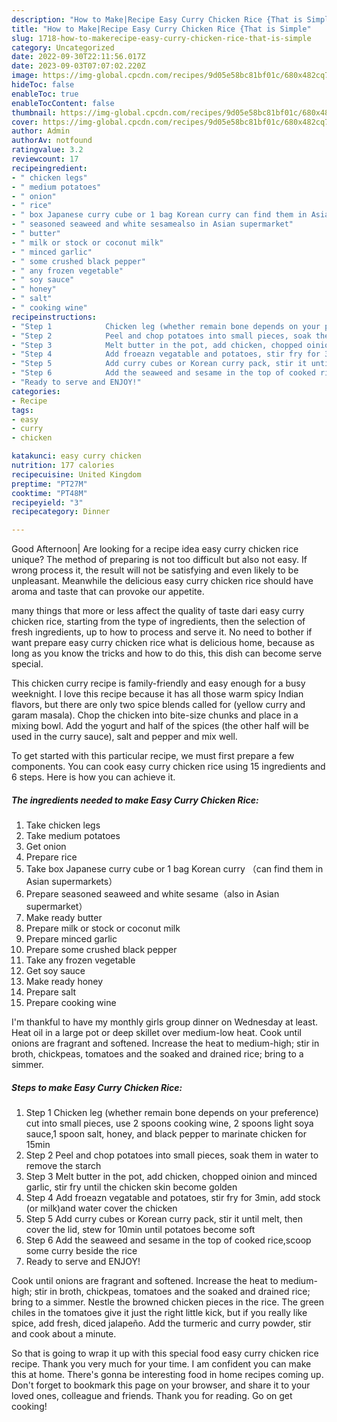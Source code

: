```yaml
---
description: "How to Make|Recipe Easy Curry Chicken Rice {That is Simple"
title: "How to Make|Recipe Easy Curry Chicken Rice {That is Simple"
slug: 1718-how-to-makerecipe-easy-curry-chicken-rice-that-is-simple
category: Uncategorized
date: 2022-09-30T22:11:56.017Z
date: 2023-09-03T07:07:02.220Z
image: https://img-global.cpcdn.com/recipes/9d05e58bc81bf01c/680x482cq70/easy-curry-chicken-rice-recipe-main-photo.jpg
hideToc: false
enableToc: true
enableTocContent: false
thumbnail: https://img-global.cpcdn.com/recipes/9d05e58bc81bf01c/680x482cq70/easy-curry-chicken-rice-recipe-main-photo.jpg
cover: https://img-global.cpcdn.com/recipes/9d05e58bc81bf01c/680x482cq70/easy-curry-chicken-rice-recipe-main-photo.jpg
author: Admin
authorAv: notfound
ratingvalue: 3.2
reviewcount: 17
recipeingredient:
- " chicken legs"
- " medium potatoes"
- " onion"
- " rice"
- " box Japanese curry cube or 1 bag Korean curry can find them in Asian supermarkets"
- " seasoned seaweed and white sesamealso in Asian supermarket"
- " butter"
- " milk or stock or coconut milk"
- " minced garlic"
- " some crushed black pepper"
- " any frozen vegetable"
- " soy sauce"
- " honey"
- " salt"
- " cooking wine"
recipeinstructions:
- "Step 1            Chicken leg (whether remain bone depends on your preference) cut into small pieces, use 2 spoons cooking wine, 2 spoons light soya sauce,1 spoon salt, honey, and black pepper to marinate chicken for 15min"
- "Step 2            Peel and chop potatoes into small pieces, soak them in water to remove the starch"
- "Step 3            Melt butter in the pot, add chicken, chopped oinion and minced garlic, stir fry until the chicken skin become golden"
- "Step 4            Add froeazn vegatable and potatoes, stir fry for 3min, add stock (or milk)and water cover the chicken"
- "Step 5            Add curry cubes or Korean curry pack, stir it until melt, then cover the lid, stew for 10min until potatoes become soft"
- "Step 6            Add the seaweed and sesame in the top of cooked rice,scoop some curry beside the rice"
- "Ready to serve and ENJOY!"
categories:
- Recipe
tags:
- easy
- curry
- chicken

katakunci: easy curry chicken 
nutrition: 177 calories
recipecuisine: United Kingdom
preptime: "PT27M"
cooktime: "PT48M"
recipeyield: "3"
recipecategory: Dinner

---
```



Good Afternoon| Are looking for a recipe idea easy curry chicken rice unique? The method of preparing is not too difficult but also not easy. If wrong process it, the result will not be satisfying and even likely to be unpleasant. Meanwhile the delicious easy curry chicken rice should have aroma and taste that can provoke our appetite.






many things that more or less affect the quality of taste dari easy curry chicken rice, starting from the type of ingredients, then the selection of fresh ingredients, up to how to process and serve it. No need to bother if want prepare easy curry chicken rice what is delicious home, because as long as you know the tricks and how to do this, this dish can become serve special.


This chicken curry recipe is family-friendly and easy enough for a busy weeknight. I love this recipe because it has all those warm spicy Indian flavors, but there are only two spice blends called for (yellow curry and garam masala). Chop the chicken into bite-size chunks and place in a mixing bowl. Add the yogurt and half of the spices (the other half will be used in the curry sauce), salt and pepper and mix well.


To get started with this particular recipe, we must first prepare a few components. You can cook easy curry chicken rice using 15 ingredients and 6 steps. Here is how you can achieve it.

<!--inarticleads1-->

##### The ingredients needed to make Easy Curry Chicken Rice:

1. Take  chicken legs
1. Take  medium potatoes
1. Get  onion
1. Prepare  rice
1. Take  box Japanese curry cube or 1 bag Korean curry （can find them in Asian supermarkets）
1. Prepare  seasoned seaweed and white sesame（also in Asian supermarket）
1. Make ready  butter
1. Prepare  milk or stock or coconut milk
1. Prepare  minced garlic
1. Prepare  some crushed black pepper
1. Take  any frozen vegetable
1. Get  soy sauce
1. Make ready  honey
1. Prepare  salt
1. Prepare  cooking wine


I&#39;m thankful to have my monthly girls group dinner on Wednesday at least. Heat oil in a large pot or deep skillet over medium-low heat. Cook until onions are fragrant and softened. Increase the heat to medium-high; stir in broth, chickpeas, tomatoes and the soaked and drained rice; bring to a simmer. 

<!--inarticleads2-->

##### Steps to make Easy Curry Chicken Rice:

1. Step 1            Chicken leg (whether remain bone depends on your preference) cut into small pieces, use 2 spoons cooking wine, 2 spoons light soya sauce,1 spoon salt, honey, and black pepper to marinate chicken for 15min
1. Step 2            Peel and chop potatoes into small pieces, soak them in water to remove the starch
1. Step 3            Melt butter in the pot, add chicken, chopped oinion and minced garlic, stir fry until the chicken skin become golden
1. Step 4            Add froeazn vegatable and potatoes, stir fry for 3min, add stock (or milk)and water cover the chicken
1. Step 5            Add curry cubes or Korean curry pack, stir it until melt, then cover the lid, stew for 10min until potatoes become soft
1. Step 6            Add the seaweed and sesame in the top of cooked rice,scoop some curry beside the rice
1. Ready to serve and ENJOY!

Cook until onions are fragrant and softened. Increase the heat to medium-high; stir in broth, chickpeas, tomatoes and the soaked and drained rice; bring to a simmer. Nestle the browned chicken pieces in the rice. The green chiles in the tomatoes give it just the right little kick, but if you really like spice, add fresh, diced jalapeño. Add the turmeric and curry powder, stir and cook about a minute. 

So that is going to wrap it up with this special food easy curry chicken rice recipe. Thank you very much for your time. I am confident you can make this at home. There's gonna be interesting food in home recipes coming up. Don't forget to bookmark this page on your browser, and share it to your loved ones, colleague and friends. Thank you for reading. Go on get cooking!
